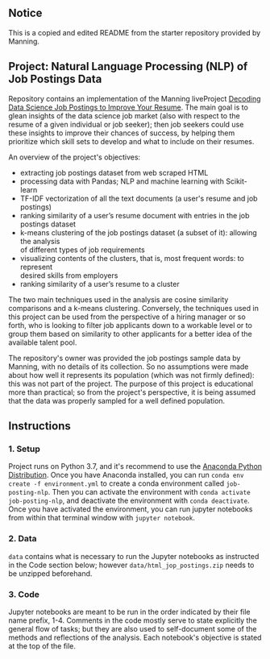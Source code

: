 ## Notice
This is a copied and edited README from the starter repository provided by Manning.

## Project: Natural Language Processing (NLP) of Job Postings Data
Repository contains an implementation of the Manning liveProject [Decoding Data Science Job Postings to Improve Your Resume](https://www.manning.com/liveproject/decoding-data-science-job-postings-to-improve-your-resume). The main goal is to glean insights of the data science job market (also with respect to the resume of a given individual or job seeker); then job seekers could use these insights to improve their chances of success, by helping them prioritize which skill sets to develop and what to include on their resumes.

An overview of the project's objectives:
- extracting job postings dataset from web scraped HTML
- processing data with Pandas; NLP and machine learning with Scikit-learn
- TF-IDF vectorization of all the text documents (a user's resume and job postings)
- ranking similarity of a user’s resume document with entries in the job postings dataset
- k-means clustering of the job postings dataset (a subset of it): allowing the analysis\
  of different types of job requirements
- visualizing contents of the clusters, that is, most frequent words: to represent\
  desired skills from employers 
- ranking similarity of a user’s resume to a cluster

The two main techniques used in the analysis are cosine similarity comparisons and a k-means clustering. Conversely, the techniques used in this project can be used from the perspective of a hiring manager or so forth, who is looking to filter job applicants down to a workable level or to group them based on similarity to other applicants for a better idea of the available talent pool. 

The repository's owner was provided the job postings sample data by Manning, with no details of its collection. So no assumptions were made about how well it represents its population (which was not firmly defined): this was not part of the project. The purpose of this project is educational more than practical; so from the project's perspective, it is being assumed that the data was properly sampled for a well defined population.

## Instructions

### 1. Setup
Project runs on Python 3.7, and it's recommend to use the [Anaconda Python Distribution](https://www.anaconda.com/distribution/#download-section). Once you have Anaconda installed, you can run `conda env create -f environment.yml` to create a conda environment called `job-posting-nlp`. Then you can activate the environment with `conda activate job-posting-nlp`, and deactivate the environment with `conda deactivate`. Once you have activated the environment, you can run jupyter notebooks from within that terminal window with `jupyter notebook`.

### 2. Data
`data` contains what is necessary to run the Jupyter notebooks as instructed in the Code section below; however `data/html_jop_postings.zip` needs to be unzipped beforehand. 

### 3. Code
Jupyter notebooks are meant to be run in the order indicated by their file name prefix, 1-4. Comments in the code mostly serve to state explicitly the general flow of tasks; but they are also used to self-document some of the methods and reflections of the analysis. Each notebook's objective is stated at the top of the file.
